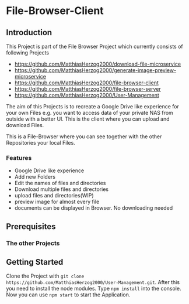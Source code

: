 # File-Browser-Client
## Introduction
This Project is part of the File Browser Project which currently consists of following Projects

- https://github.com/MatthiasHerzog2000/download-file-microservice
- https://github.com/MatthiasHerzog2000/generate-image-preview-microservice
- https://github.com/MatthiasHerzog2000/file-browser-client
- https://github.com/MatthiasHerzog2000/file-browser-server
- https://github.com/MatthiasHerzog2000/User-Management

The aim of this Projects is to recreate a Google Drive like experience for your own Files e.g. you want to access data of your private NAS from outside with a better UI. This is the client where you can upload and download Files.

This is a File-Browser where you can see together with the other Repositories your local Files.

### Features

- Google Drive like experience
- Add new Folders
- Edit the names of files and directories
- Download multiple files and directories
- upload files and directories(WIP)
- preview image for almost every file
- documents can be displayed in Browser. No downloading needed

## Prerequisites

### The other Projects

## Getting Started

Clone the Project with `git clone https://github.com/MatthiasHerzog2000/User-Management.git`.
After this you need to install the node modules. Type `npm install` into the console.
Now you can use `npm start` to start the Application.
